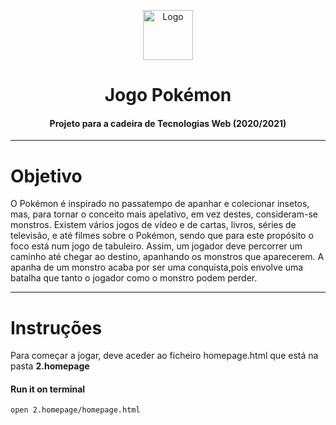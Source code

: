 <p align="center">
    <img src="https://e7.pngegg.com/pngimages/978/632/png-clipart-pokemon-pokemon.png" alt="Logo" width="80" height="80">
</p>

# <h1 align="center">Jogo Pokémon</h3>
<h4 align="center">Projeto para a cadeira de Tecnologias Web (2020/2021)</h5>

<hr>

# Objetivo
O Pokémon é inspirado no passatempo de apanhar e colecionar insetos, mas, para tornar o conceito mais apelativo, em vez destes, consideram-se monstros. Existem vários jogos de vídeo e de cartas, livros, séries de televisão, e até filmes sobre o Pokémon, sendo que para este propósito o foco está num jogo de tabuleiro.
Assim, um jogador deve percorrer um caminho até chegar ao destino, apanhando os monstros que aparecerem. A apanha de um monstro acaba por ser uma conquista,pois envolve uma batalha que tanto o jogador como o monstro podem perder. 

<hr>

# Instruções 

Para começar a jogar, deve aceder ao ficheiro homepage.html que está na pasta **2.homepage**

#### **Run it on terminal** 
```bash
open 2.homepage/homepage.html
```

